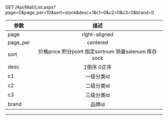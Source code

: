 
GET /Api/Mall/List.aspx?page=0&page_per=10&sort=stock&desc=1&c1=0&c2=0&c3=0&brand=0


| 参数        | 描述             | 
| ------------- | :-------------: | 
| page      | right-aligned   | 
| page_per      | centered        | 
| sort | 价格price 积分point 指定sortnum 销量salenum 库存sock         | 
| desc | 1倒序   0正序   |   
| c1 | 一级分类id  |
| c2| 二级分类id  |
| c3| 三级分类id  |
| brand| 品牌id  |
___

